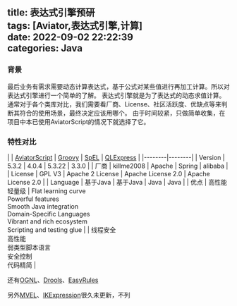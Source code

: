 title: 表达式引擎预研  
tags: [Aviator,表达式引擎,计算]  
date: 2022-09-02 22:22:39  
categories: Java
---

### 背景
最后业务有需求需要动态计算表达式，基于公式对某些值进行再加工计算。所以对表达式引擎进行一个简单的了解。
表达式引擎就是为了表达式的动态求值计算。
通常对于各个类库对比，我们需要看厂商、License、社区活跃度、优缺点等来判断其符合的使用场景，最终决定应该用哪个。
由于时间较紧，只做简单收集，在项目中本已使用AviatorScript的情况下就选择了它。

### 特性对比
|  | [AviatorScript](https://github.com/killme2008/aviatorscript) | [Groovy](http://www.groovy-lang.org/) | [SpEL](https://docs.spring.io/spring-framework/docs/current/reference/html/core.html#expressions) |  [QLExpress](https://github.com/alibaba/QLExpress) |
|--------|--------|
|    Version    | 5.3.2 | 4.0.4 | 5.3.22 |  3.3.0      |
|    厂商    | killme2008 | Apache | Spring | alibaba |
|    License    | GPL V3 | Apache 2 License | Apache License 2.0 |  Apache License 2.0 |
|    Language | 基于Java | 基于Java | Java | Java |
|    优点    |   高性能<br> 轻量级    | Flat learning curve<br>Powerful features<br>Smooth Java integration<br>Domain-Specific Languages<br>Vibrant and rich ecosystem<br>Scripting and testing glue |        |   线程安全<br>高性能<br>弱类型脚本语言<br>安全控制<br>代码精简     |


还有[OGNL](https://commons.apache.org/proper/commons-ognl/language-guide.html)、[Drools](https://www.drools.org/)、[EasyRules](https://github.com/j-easy/easy-rules)

另外[MVEL](https://github.com/mvel/mvel)、[IKExpression](https://code.google.com/p/ik-expression/)很久未更新，不列



